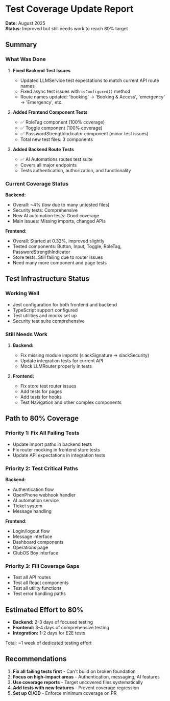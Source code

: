 # Test Coverage Update Report

**Date:** August 2025  
**Status:** Improved but still needs work to reach 80% target

## Summary

### What Was Done
1. **Fixed Backend Test Issues**
   - Updated LLMService test expectations to match current API route names
   - Fixed async test issues with `isConfigured()` method
   - Route names updated: 'booking' → 'Booking & Access', 'emergency' → 'Emergency', etc.

2. **Added Frontend Component Tests**
   - ✅ RoleTag component (100% coverage)
   - ✅ Toggle component (100% coverage)
   - ✅ PasswordStrengthIndicator component (minor test issues)
   - Total new test files: 3 components

3. **Added Backend Route Tests**
   - ✅ AI Automations routes test suite
   - Covers all major endpoints
   - Tests authentication, authorization, and functionality

### Current Coverage Status

**Backend:**
- Overall: ~4% (low due to many untested files)
- Security tests: Comprehensive
- New AI automation tests: Good coverage
- Main issues: Missing imports, changed APIs

**Frontend:**
- Overall: Started at 0.32%, improved slightly
- Tested components: Button, Input, Toggle, RoleTag, PasswordStrengthIndicator
- Store tests: Still failing due to router issues
- Need many more component and page tests

## Test Infrastructure Status

### Working Well
- Jest configuration for both frontend and backend
- TypeScript support configured
- Test utilities and mocks set up
- Security test suite comprehensive

### Still Needs Work
1. **Backend:**
   - Fix missing module imports (slackSignature → slackSecurity)
   - Update integration tests for current API
   - Mock LLMRouter properly in tests

2. **Frontend:**
   - Fix store test router issues
   - Add tests for pages
   - Add tests for hooks
   - Test Navigation and other complex components

## Path to 80% Coverage

### Priority 1: Fix All Failing Tests
- Update import paths in backend tests
- Fix router mocking in frontend store tests
- Update API expectations in integration tests

### Priority 2: Test Critical Paths
**Backend:**
- Authentication flow
- OpenPhone webhook handler
- AI automation service
- Ticket system
- Message handling

**Frontend:**
- Login/logout flow
- Message interface
- Dashboard components
- Operations page
- ClubOS Boy interface

### Priority 3: Fill Coverage Gaps
- Test all API routes
- Test all React components
- Test all utility functions
- Test error handling paths

## Estimated Effort to 80%

- **Backend:** 2-3 days of focused testing
- **Frontend:** 3-4 days of comprehensive testing
- **Integration:** 1-2 days for E2E tests

Total: ~1 week of dedicated testing effort

## Recommendations

1. **Fix all failing tests first** - Can't build on broken foundation
2. **Focus on high-impact areas** - Authentication, messaging, AI features
3. **Use coverage reports** - Target uncovered files systematically
4. **Add tests with new features** - Prevent coverage regression
5. **Set up CI/CD** - Enforce minimum coverage on PR